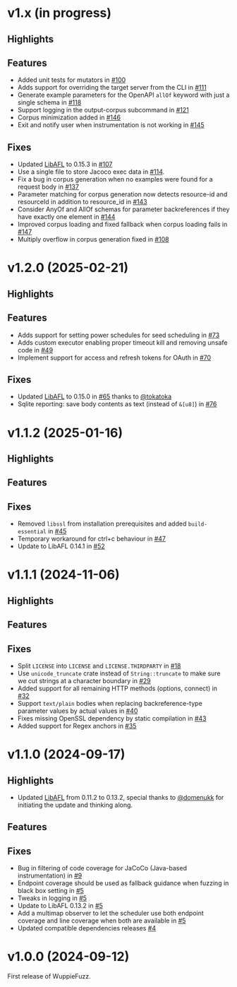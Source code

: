 # v1.x (in progress)

## Highlights

## Features

- Added unit tests for mutators in
  [#100](https://github.com/TNO-S3/WuppieFuzz/pull/100)
- Adds support for overriding the target server from the CLI in
  [#111](https://github.com/TNO-S3/WuppieFuzz/pull/111)
- Generate example parameters for the OpenAPI `allOf` keyword with just a
  single schema in [#118](https://github.com/TNO-S3/WuppieFuzz/pull/118)
- Support logging in the output-corpus subcommand in [#121](https://github.com/TNO-S3/WuppieFuzz/pull/121)
- Corpus minimization added in [#146](https://github.com/TNO-S3/WuppieFuzz/pull/146)
- Exit and notify user when instrumentation is not working in
  [#145](https://github.com/TNO-S3/WuppieFuzz/pull/145)

## Fixes

- Updated [LibAFL](https://github.com/AFLplusplus/LibAFL) to 0.15.3 in
  [#107](https://github.com/TNO-S3/WuppieFuzz/pull/107)
- Use a single file to store Jacoco exec data in
  [#114](https://github.com/TNO-S3/WuppieFuzz/pull/114).
- Fix a bug in corpus generation when no examples were found for a
  request body in [#137](https://github.com/TNO-S3/WuppieFuzz/pull/137)
- Parameter matching for corpus generation now detects resource-id and
  resourceId in addition to resource_id in [#143](https://github.com/TNO-S3/WuppieFuzz/pull/143)
- Consider AnyOf and AllOf schemas for parameter backreferences if they
  have exactly one element in [#144](https://github.com/TNO-S3/WuppieFuzz/pull/144)
- Improved corpus loading and fixed fallback when corpus loading fails in
  [#147](https://github.com/TNO-S3/WuppieFuzz/pull/147)
- Multiply overflow in corpus generation fixed in [#108](https://github.com/TNO-S3/WuppieFuzz/pull/108)

# v1.2.0 (2025-02-21)

## Highlights

## Features

- Adds support for setting power schedules for seed scheduling in
  [#73](https://github.com/TNO-S3/WuppieFuzz/pull/73)
- Adds custom executor enabling proper timeout kill and removing unsafe code in
  [#49](https://github.com/TNO-S3/WuppieFuzz/pull/49)
- Implement support for access and refresh tokens for OAuth in
  [#70](https://github.com/TNO-S3/WuppieFuzz/pull/70)

## Fixes

- Updated [LibAFL](https://github.com/AFLplusplus/LibAFL) to 0.15.0 in
  [#65](https://github.com/TNO-S3/WuppieFuzz/pull/65) thanks to
  [@tokatoka](https://github.com/tokatoka)
- Sqlite reporting: save body contents as text (instead of `&[u8]`) in
  [#76](https://github.com/TNO-S3/WuppieFuzz/pull/76/)

# v1.1.2 (2025-01-16)

## Highlights

## Features

## Fixes

- Removed `libssl` from installation prerequisites and added `build-essential`
  in [#45](https://github.com/TNO-S3/WuppieFuzz/pull/45)
- Temporary workaround for ctrl+c behaviour in
  [#47](https://github.com/TNO-S3/WuppieFuzz/pull/47)
- Update to LibAFL 0.14.1 in [#52](https://github.com/TNO-S3/WuppieFuzz/pull/52)

# v1.1.1 (2024-11-06)

## Highlights

## Features

## Fixes

- Split `LICENSE` into `LICENSE` and `LICENSE.THIRDPARTY` in
  [#18](https://github.com/TNO-S3/WuppieFuzz/pull/18)
- Use `unicode_truncate` crate instead of `String::truncate` to make sure we cut
  strings at a character boundary in
  [#29](https://github.com/TNO-S3/WuppieFuzz/pull/29)
- Added support for all remaining HTTP methods (options, connect) in
  [#32](https://github.com/TNO-S3/WuppieFuzz/pull/32)
- Support `text/plain` bodies when replacing backreference-type parameter values
  by actual values in [#40](https://github.com/TNO-S3/WuppieFuzz/pull/40)
- Fixes missing OpenSSL dependency by static compilation in
  [#43](https://github.com/TNO-S3/WuppieFuzz/pull/43)
- Added support for Regex anchors in
  [#35](https://github.com/TNO-S3/WuppieFuzz/pull/35)

# v1.1.0 (2024-09-17)

## Highlights

- Updated [LibAFL](https://github.com/AFLplusplus/LibAFL) from 0.11.2 to 0.13.2,
  special thanks to [@domenukk](https://github.com/domenukk) for initiating the
  update and thinking along.

## Features

## Fixes

- Bug in filtering of code coverage for JaCoCo (Java-based instrumentation) in
  [#9](https://github.com/TNO-S3/WuppieFuzz/pull/9)
- Endpoint coverage should be used as fallback guidance when fuzzing in black
  box setting in [#5](https://github.com/TNO-S3/WuppieFuzz/pull/5)
- Tweaks in logging in [#5](https://github.com/TNO-S3/WuppieFuzz/pull/5)
- Update to LibAFL 0.13.2 in [#5](https://github.com/TNO-S3/WuppieFuzz/pull/5)
- Add a multimap observer to let the scheduler use both endpoint coverage and
  line coverage when both are available in
  [#5](https://github.com/TNO-S3/WuppieFuzz/pull/5)
- Updated compatible dependencies releases
  [#4](https://github.com/TNO-S3/WuppieFuzz/pull/4)

# v1.0.0 (2024-09-12)

First release of WuppieFuzz.
